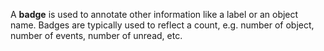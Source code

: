 A **badge** is used to annotate other information like a label or an object name. Badges are typically used to reflect a count, e.g. number of object, number of events, number of unread, etc.
